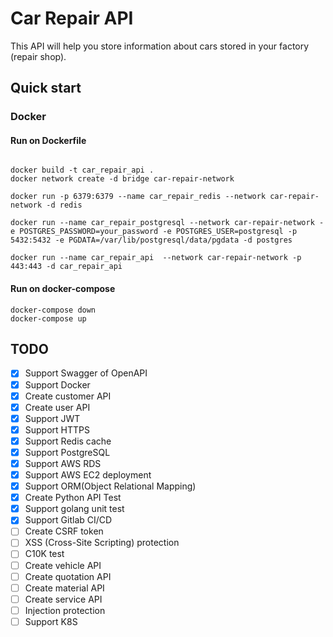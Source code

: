 # Car Repair API

This API will help you store information about cars stored in your factory (repair shop).

## Quick start

### Docker

#### Run on Dockerfile

```shell script

docker build -t car_repair_api .
docker network create -d bridge car-repair-network

docker run -p 6379:6379 --name car_repair_redis --network car-repair-network -d redis

docker run --name car_repair_postgresql --network car-repair-network -e POSTGRES_PASSWORD=your_password -e POSTGRES_USER=postgresql -p 5432:5432 -e PGDATA=/var/lib/postgresql/data/pgdata -d postgres

docker run --name car_repair_api  --network car-repair-network -p 443:443 -d car_repair_api
```

#### Run on docker-compose

```shell script
docker-compose down
docker-compose up
```

## TODO

- [x] Support Swagger of OpenAPI
- [x] Support Docker
- [x] Create customer API
- [x] Create user API
- [x] Support JWT
- [x] Support HTTPS
- [x] Support Redis cache
- [x] Support PostgreSQL
- [x] Support AWS RDS
- [x] Support AWS EC2 deployment
- [x] Support ORM(Object Relational Mapping)
- [x] Create Python API Test
- [x] Support golang unit test
- [x] Support Gitlab CI/CD
- [ ] Create CSRF token
- [ ] XSS (Cross-Site Scripting) protection
- [ ] C10K test
- [ ] Create vehicle API
- [ ] Create quotation API
- [ ] Create material API
- [ ] Create service API
- [ ] Injection protection
- [ ] Support K8S
